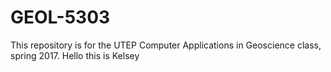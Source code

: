 # GEOL-5303
This repository is for the UTEP Computer Applications in Geoscience class, spring 2017.
Hello this is Kelsey
